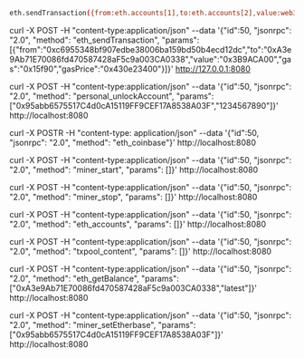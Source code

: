 ```sh
eth.sendTransaction({from:eth.accounts[1],to:eth.accounts[2],value:web3.toWei(20,"ether"),})
```

curl -X POST -H "content-type:application/json" --data '{"id":50, "jsonrpc": "2.0", "method": "eth_sendTransaction", "params":[{"from":"0xc6955348bf907edbe38006ba159bd50b4ecd12dc","to":"0xA3e9Ab71E70086fd470587428aF5c9a003CA0338","value":"0x3B9ACA00","gas":"0x15f90","gasPrice":"0x430e23400"}]}' http://127.0.0.1:8080

curl -X POST -H "content-type:application/json" --data '{"id":50, "jsonrpc": "2.0", "method": "personal_unlockAccount", "params": ["0x95abb6575517C4d0cA15119FF9CEF17A8538A03F","1234567890"]}' http://localhost:8080

curl -X POSTR -H "content-type: application/json" --data '{"id":50, "jsonrpc": "2.0", "method": "eth_coinbase"}' http://localhost:8080

curl -X POST -H "content-type:application/json" --data '{"id":50, "jsonrpc": "2.0", "method": "miner_start", "params": []}' http://localhost:8080

curl -X POST -H "content-type:application/json" --data '{"id":50, "jsonrpc": "2.0", "method": "miner_stop", "params": []}' http://localhost:8080

curl -X POST -H "content-type:application/json" --data '{"id":50, "jsonrpc": "2.0", "method": "eth_accounts", "params": []}' http://localhost:8080

curl -X POST -H "content-type:application/json" --data '{"id":50, "jsonrpc": "2.0", "method": "txpool_content", "params": []}' http://localhost:8080

curl -X POST -H "content-type:application/json" --data '{"id":50, "jsonrpc": "2.0", "method": "eth_getBalance", "params": ["0xA3e9Ab71E70086fd470587428aF5c9a003CA0338","latest"]}' http://localhost:8080

curl -X POST -H "content-type:application/json" --data '{"id":50, "jsonrpc": "2.0", "method": "miner_setEtherbase", "params": ["0x95abb6575517C4d0cA15119FF9CEF17A8538A03F"]}' http://localhost:8080
